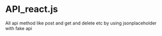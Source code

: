 # API_react.js
All api method like post and get and delete etc by using jsonplaceholder with  fake api
